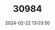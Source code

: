 ---
title: "30984"
category: "Araucaria laubenfelsii"
draft: false
date: 2024-02-22 13:03:50
languages:
  French: ["Ouaoué"]
---